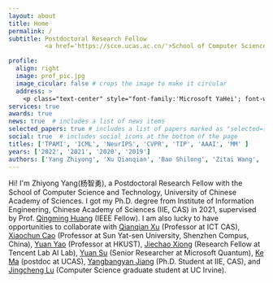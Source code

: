 ```yaml
---
layout: about
title: Home
permalink: /
subtitle: Postdoctoral Research Fellow 
          <a href='https://scce.ucas.ac.cn/'>School of Computer Science and Technology, UCAS</a>. 

profile:
  align: right
  image: prof_pic.jpg
  image_cicular: false # crops the image to make it circular
  address: >
    <p class="text-center" style="font-family:'Microsoft YaHei'; font-weight:bold;">postdoc@UCAS</p>
services: true
awards: true
news: true  # includes a list of news items
selected_papers: true # includes a list of papers marked as "selected={true}"
social: true  # includes social icons at the bottom of the page
titles: ['TPAMI', 'ICML', 'NeurIPS', 'CVPR', 'TIP', 'AAAI', 'MM' ]
years: ['2022', '2021', '2020', '2019']
authors: ['Yang Zhiyong', 'Xu Qianqian', 'Bao Shilong', 'Zitai Wang', 'Wen Peisong', 'Jiang Yangbangyan' ,'Ma Ke', 'Cao Tianwei', 'Hou Wenzheng', 'Cao Zongsheng', 'Hao Qianxiu', 'Jiang Xuan']
---
```


Hi! I'm Zhiyong Yang(杨智勇), a Postdoctoral Research Fellow with the School of Computer Science and Technology, University of Chinese Academy of Sciences. I got my Ph.D. degree from Institute of Information Engineering, Chinese Academy of Sciences (IIE, CAS) in 2021, supervised by Prof. [Qingming Huang](https://qmhuang-ucas.github.io/) (IEEE Fellow). I am also lucky to have opportunities to collaborate with [Qianqian Xu](https://qianqianxu010.github.io/) (Professor at ICT CAS), [Xiaochun Cao](http://people.ucas.ac.cn/~xiaochun) (Professor at Sun Yat-sen University, Shenzhen Compus, China), [Yuan Yao](https://yao-lab.github.io/) (Professor at HKUST), [Jiechao Xiong](https://scholar.google.com/citations?user=X8YIcKEAAAAJ&hl=zh-CN) (Research Fellow at Tencent Lab AI Lab), [Yuan Su](http://yuansu.me/) (Senior Researcher at Microsoft Quantum), [Ke Ma](https://www.researchgate.net/profile/Ke_Ma10) (postdoc at UCAS), [Yangbangyan Jiang](https://scholar.google.com/citations?user=h4Zm5d8AAAAJ&hl=zh-CN) (Ph.D. Student at IIE, CAS), and [Jingcheng Lu](https://www.linkedin.com/in/will-lu/) (Computer Science graduate student at UC Irvine).